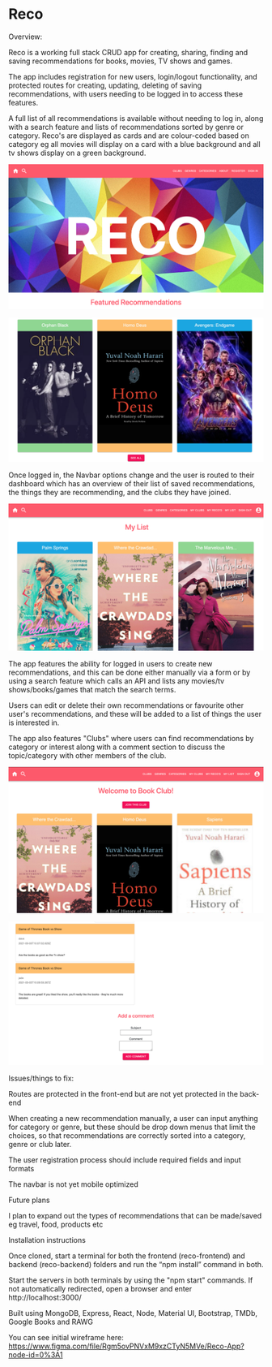 # Reco

Overview:

Reco is a working full stack CRUD app for creating, sharing, finding and saving recommendations for books, movies, TV shows and games.

The app includes registration for new users, login/logout functionality, and protected routes for creating, updating, deleting of saving recommendations, with users needing to be logged in to access these features.

A full list of all recommendations is available without needing to log in, along with a search feature and lists of recommendations sorted by genre or category. Reco's are displayed as cards and are colour-coded based on category eg all movies will display on a card with a blue background and all tv shows display on a green background.

![Image of Home page 1](https://github.com/jade-lt/Reco/blob/main/reco-frontend/images%20for%20readme/Home-1.png?raw=true)

![Image of Home page 2](https://github.com/jade-lt/Reco/blob/main/reco-frontend/images%20for%20readme/Home-2.png?raw=true)

Once logged in, the Navbar options change and the user is routed to their dashboard which has an overview of their list of saved recommendations, the things they are recommending, and the clubs they have joined.

![Image of Dashboard and Navbar](https://github.com/jade-lt/Reco/blob/main/reco-frontend/images%20for%20readme/Dashboard.png?raw=true)

The app features the ability for logged in users to create new recommendations, and this can be done either manually via a form or by using a search feature which calls an API and lists any movies/tv shows/books/games that match the search terms. 

Users can edit or delete their own recommendations or favourite other user's recommendations, and these will be added to a list of things the user is interested in.

The app also features "Clubs" where users can find recommendations by category or interest along with a comment section to discuss the topic/category with other members of the club.

![Image of Club](https://github.com/jade-lt/Reco/blob/main/reco-frontend/images%20for%20readme/club.png?raw=true)

![Image of Club comments](https://github.com/jade-lt/Reco/blob/main/reco-frontend/images%20for%20readme/club-comment.png?raw=true)


Issues/things to fix:

Routes are protected in the front-end but are not yet protected in the back-end

When creating a new recommendation manually, a user can input anything for category or genre, but these should be drop down menus that limit the choices, so that recommendations are correctly sorted into a category, genre or club later.

The user registration process should include required fields and input formats

The navbar is not yet mobile optimized

Future plans

I plan to expand out the types of recommendations that can be made/saved eg travel, food, products etc

Installation instructions

Once cloned, start a terminal for both the frontend (reco-frontend) and backend (reco-backend) folders and run the “npm install” command in both.

Start the servers in both terminals by using the "npm start" commands. If not automatically redirected, open a browser and enter http://localhost:3000/

Built using MongoDB, Express, React, Node, Material UI, Bootstrap, TMDb, Google Books and RAWG

You can see initial wireframe here: https://www.figma.com/file/Rgm5ovPNVxM9xzCTyN5MVe/Reco-App?node-id=0%3A1


